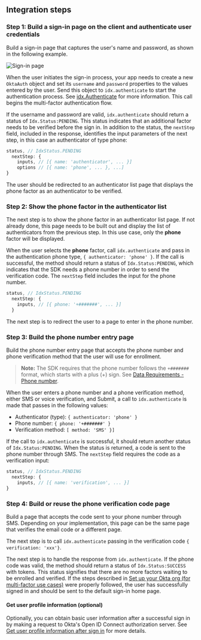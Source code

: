 ## Integration steps

### Step 1: Build a sign-in page on the client and authenticate user credentials

Build a sign-in page that captures the user's name and password, as shown in the following example.

<div class="common-image-format">

![Sign-in page](/img/oie-embedded-sdk/oie-embedded-sdk-use-case-simple-sign-on-screenshot-sign-in.png
 "Sign-in page")

</div>

When the user initiates the sign-in process, your app needs to create a new `OktaAuth` object and set its `username` and `password` properties to the values entered by the user. Send this object to `idx.authenticate` to start the authentication process. See [idx.Authenticate](https://github.com/okta/okta-auth-js/blob/master/docs/idx.md#idxauthenticate) for more information. This call begins the multi-factor authentication flow.

If the username and password are valid, `idx.authenticate` should return a status of `Idx.Status:PENDING`. This status indicates that an additional factor needs to be verified before the sign in. In addition to the status, the `nextStep` field, included in the response, identifies the input parameters of the next step, in this case an authenticator of type phone:

```JavaScript
status, // IdxStatus.PENDING
  nextStep: {
    inputs, // [{ name: 'authenticator', ... }]
    options // [{ name: 'phone', ... }, ...]
}
```

The user should be redirected to an authenticator list page that displays the phone factor as an authenticator to be verified.

### Step 2: Show the phone factor in the authenticator list

The next step is to show the phone factor in an authenticator list page. If not already done, this page needs to be built out and display the list of authenticators from the previous step. In this use case, only the **phone** factor will be displayed.

When the user selects the **phone** factor, call `idx.authenticate` and pass in the authentication phone type, `{ authenticator: 'phone' }`. If the call is successful, the method should return a status of `Idx.Status:PENDING`, which indicates that the SDK needs a phone number in order to send the verification code. The `nextStep` field includes the input for the phone number.

```JavaScript
status, // IdxStatus.PENDING
  nextStep: {
    inputs, // [{ phone: '+#######', ... }]
  }
```

The next step is to redirect the user to a page to enter in the phone number.

### Step 3: Build the phone number entry page

Build the phone number entry page that accepts the phone number and phone verification method that the user will use for enrollment.

>**Note:** The SDK requires that the phone number follows the `+#######` format, which starts with a plus (+) sign. See [Data Requirements - Phone number](/docs/guides/oie-embedded-sdk-common/nodejs/main/#phone-number).

When the user enters a phone number and a phone verification method, either SMS or voice verification, and Submit, a call to `idx.authenticate` is made that passes in the following values:

* Authenticator (type): `{ authenticator: 'phone' }`
* Phone number: `{ phone: '+#######' }`
* Verification method: `[ method: 'SMS' }]`

If the call to `idx.authenticate` is successful, it should return another status of `Idx.Status:PENDING`. When the status is returned, a code is sent to the phone number through SMS. The `nextStep` field requires the code as a verification input:

```JavaScript
status, // IdxStatus.PENDING
  nextStep: {
    inputs, // [{ name: 'verification', ... }]
}
```

### Step 4: Build or reuse the phone verification code page

Build a page that accepts the code sent to your phone number through SMS. Depending on your implementation, this page can be the same page that verifies the email code or a different page.

The next step is to call `idx.authenticate` passing in the verification code `{ verification: 'xxx'}`.

The next step is to handle the response from `idx.authenticate`. If the phone code was valid, the method should return a status of `Idx.Status:SUCCESS` with tokens. This status signifies that there are no more factors waiting to be enrolled and verified. If the steps described in [Set up your Okta org (for multi-factor use cases)](/docs/guides/oie-embedded-common-org-setup/aspnet/main/#set-up-your-okta-org-for-multifactor-use-cases) were properly followed, the user has successfully signed in and should be sent to the default sign-in home page.

#### Get user profile information (optional)

Optionally, you can obtain basic user information after a successful sign in by making a request to Okta's Open ID Connect authorization server. See [Get user profile information after sign in](/docs/guides/oie-embedded-sdk-alternate-flows/nodejs/main/#get-user-profile-information-after-sign-in) for more details.
